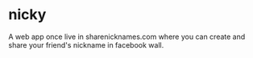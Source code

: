 # nicky
A web app once live in sharenicknames.com  where you can create and share your friend's nickname in facebook wall.
